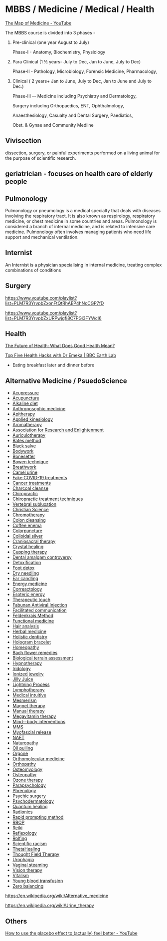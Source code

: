 # MBBS / Medicine / Medical / Health

[The Map of Medicine - YouTube](https://www.youtube.com/watch?v=CkwSeMrOPjc)

The MBBS course is divided into 3 phases -

1. Pre-clinical (one year August to July)

    Phase-I - Anatomy, Biochemistry, Physiology

2. Para Clinical (1 ½ years- July to Dec, Jan to June, July to Dec)

    Phase-II - Pathology, Microbiology, Forensic Medicine, Pharmacology,

3. Clinical ( 2 years+ Jan to June, July to Dec, Jan to June and July to Dec.)

    Phase-III -- Medicine including Psychiatry and Dermatology,

    Surgery including Orthopaedics, ENT, Ophthalmology,

    Anaesthesiology, Casualty and Dental Surgery, Paediatics,

    Obst. & Gynae and Community Mediine

## Vivisection

dissection, surgery, or painful experiments performed on a living animal for the purpose of scientific research.

## geriatrician - focuses on health care of elderly people

## Pulmonology

Pulmonology or pneumology is a medical specialty that deals with diseases involving the respiratory tract. It is also known as respirology, respiratory medicine, or chest medicine in some countries and areas. Pulmonology is considered a branch of internal medicine, and is related to intensive care medicine. Pulmonology often involves managing patients who need life support and mechanical ventilation.

## Internist

An Internist is a physician specialising in internal medicine, treating complex combinations of conditions

## Surgery

<https://www.youtube.com/playlist?list=PLM7R3YrvpbZxonFtQtRhAEP4hNcCGP7fD>

<https://www.youtube.com/playlist?list=PLM7R3YrvpbZxURPwjgfi8C7PGi3FYWcI6>

## Health

[The Future of Health: What Does Good Health Mean?](https://youtu.be/GXeSoN_8zC4)

[Top Five Health Hacks with Dr Emeka | BBC Earth Lab](https://www.youtube.com/watch?v=3bLWro73EI0)

- Eating breakfast later and dinner before

## Alternative Medicine / PsuedoScience

- [Acupressure](https://en.wikipedia.org/wiki/Acupressure)
- [Acupuncture](https://en.wikipedia.org/wiki/Acupuncture)
- [Alkaline diet](https://en.wikipedia.org/wiki/Alkaline_diet)
- [Anthroposophic medicine](https://en.wikipedia.org/wiki/Anthroposophic_medicine)
- [Apitherapy](https://en.wikipedia.org/wiki/Apitherapy)
- [Applied kinesiology](https://en.wikipedia.org/wiki/Applied_kinesiology)
- [Aromatherapy](https://en.wikipedia.org/wiki/Aromatherapy)
- [Association for Research and Enlightenment](https://en.wikipedia.org/wiki/Association_for_Research_and_Enlightenment)
- [Auriculotherapy](https://en.wikipedia.org/wiki/Auriculotherapy)
- [Bates method](https://en.wikipedia.org/wiki/Bates_method)
- [Black salve](https://en.wikipedia.org/wiki/Black_salve)
- [Bodywork](https://en.wikipedia.org/wiki/Bodywork_(alternative_medicine))
- [Bonesetter](https://en.wikipedia.org/wiki/Bonesetter)
- [Bowen technique](https://en.wikipedia.org/wiki/Bowen_technique)
- [Breathwork](https://en.wikipedia.org/wiki/Breathwork)
- [Camel urine](https://en.wikipedia.org/wiki/Camel_urine)
- [Fake COVID-19 treatments](https://en.wikipedia.org/wiki/List_of_unproven_methods_against_COVID-19)
- [Cancer treatments](https://en.wikipedia.org/wiki/Alternative_cancer_treatments)
- [Charcoal cleanse](https://en.wikipedia.org/wiki/Activated_charcoal_cleanse)
- [Chiropractic](https://en.wikipedia.org/wiki/Chiropractic)
- [Chiropractic treatment techniques](https://en.wikipedia.org/wiki/Chiropractic_treatment_techniques)
- [Vertebral subluxation](https://en.wikipedia.org/wiki/Vertebral_subluxation)
- [Christian Science](https://en.wikipedia.org/wiki/Christian_Science)
- [Chromotherapy](https://en.wikipedia.org/wiki/Chromotherapy)
- [Colon cleansing](https://en.wikipedia.org/wiki/Colon_cleansing)
- [Coffee enema](https://en.wikipedia.org/wiki/Coffee_enema)
- [Colorpuncture](https://en.wikipedia.org/wiki/Colorpuncture)
- [Colloidal silver](https://en.wikipedia.org/wiki/Colloidal_silver)
- [Craniosacral therapy](https://en.wikipedia.org/wiki/Craniosacral_therapy)
- [Crystal healing](https://en.wikipedia.org/wiki/Crystal_healing)
- [Cupping therapy](https://en.wikipedia.org/wiki/Cupping_therapy)
- [Dental amalgam controversy](https://en.wikipedia.org/wiki/Dental_amalgam_controversy)
- [Detoxification](https://en.wikipedia.org/wiki/Detoxification_(alternative_medicine))
- [Foot detox](https://en.wikipedia.org/wiki/Detoxification_foot_baths)
- [Dry needling](https://en.wikipedia.org/wiki/Dry_needling)
- [Ear candling](https://en.wikipedia.org/wiki/Ear_candling)
- [Energy medicine](https://en.wikipedia.org/wiki/Energy_medicine)
- [Correactology](https://en.wikipedia.org/wiki/Correactology)
- [Esoteric energy](https://en.wikipedia.org/wiki/Energy_(esotericism))
- [Therapeutic touch](https://en.wikipedia.org/wiki/Therapeutic_touch)
- [Fabunan Antiviral Injection](https://en.wikipedia.org/wiki/Fabunan_Antiviral_Injection)
- [Facilitated communication](https://en.wikipedia.org/wiki/Facilitated_communication)
- [Feldenkrais Method](https://en.wikipedia.org/wiki/Feldenkrais_Method)
- [Functional medicine](https://en.wikipedia.org/wiki/Functional_medicine)
- [Hair analysis](https://en.wikipedia.org/wiki/Hair_analysis_(alternative_medicine))
- [Herbal medicine](https://en.wikipedia.org/wiki/Herbal_medicine)
- [Holistic dentistry](https://en.wikipedia.org/wiki/Holistic_dentistry)
- [Hologram bracelet](https://en.wikipedia.org/wiki/Hologram_bracelet)
- [Homeopathy](https://en.wikipedia.org/wiki/Homeopathy)
- [Bach flower remedies](https://en.wikipedia.org/wiki/Bach_flower_remedies)
- [Biological terrain assessment](https://en.wikipedia.org/wiki/Biological_terrain_assessment)
- [Hypnotherapy](https://en.wikipedia.org/wiki/Hypnotherapy)
- [Iridology](https://en.wikipedia.org/wiki/Iridology)
- [Ionized jewelry](https://en.wikipedia.org/wiki/Ionized_jewelry)
- [Jilly Juice](https://en.wikipedia.org/wiki/Jilly_Juice)
- [Lightning Process](https://en.wikipedia.org/wiki/The_Lightning_Process)
- [Lymphotherapy](https://en.wikipedia.org/wiki/Lymphotherapy)
- [Medical intuitive](https://en.wikipedia.org/wiki/Medical_intuitive)
- [Mesmerism](https://en.wikipedia.org/wiki/Animal_magnetism)
- [Magnet therapy](https://en.wikipedia.org/wiki/Magnet_therapy)
- [Manual therapy](https://en.wikipedia.org/wiki/Manual_therapy)
- [Megavitamin therapy](https://en.wikipedia.org/wiki/Megavitamin_therapy)
- [Mind--body interventions](https://en.wikipedia.org/wiki/Mind%E2%80%93body_interventions)
- [MMS](https://en.wikipedia.org/wiki/Miracle_Mineral_Supplement)
- [Myofascial release](https://en.wikipedia.org/wiki/Myofascial_release)
- [NAET](https://en.wikipedia.org/wiki/Nambudripad%27s_Allergy_Elimination_Techniques)
- [Naturopathy](https://en.wikipedia.org/wiki/Naturopathy)
- [Oil pulling](https://en.wikipedia.org/wiki/Oil_pulling)
- [Orgone](https://en.wikipedia.org/wiki/Orgone)
- [Orthomolecular medicine](https://en.wikipedia.org/wiki/Orthomolecular_medicine)
- [Orthopathy](https://en.wikipedia.org/wiki/Orthopathy)
- [Osteomyology](https://en.wikipedia.org/wiki/Osteomyology)
- [Osteopathy](https://en.wikipedia.org/wiki/Osteopathy)
- [Ozone therapy](https://en.wikipedia.org/wiki/Ozone_therapy)
- [Parapsychology](https://en.wikipedia.org/wiki/Parapsychology)
- [Phrenology](https://en.wikipedia.org/wiki/Phrenology)
- [Psychic surgery](https://en.wikipedia.org/wiki/Psychic_surgery)
- [Psychodermatology](https://en.wikipedia.org/wiki/Psychodermatology)
- [Quantum healing](https://en.wikipedia.org/wiki/Quantum_healing)
- [Radionics](https://en.wikipedia.org/wiki/Radionics)
- [Rapid prompting method](https://en.wikipedia.org/wiki/Rapid_prompting_method)
- [RBOP](https://en.wikipedia.org/wiki/Reichian_body-oriented_psychotherapy)
- [Reiki](https://en.wikipedia.org/wiki/Reiki)
- [Reflexology](https://en.wikipedia.org/wiki/Reflexology)
- [Rolfing](https://en.wikipedia.org/wiki/Rolfing)
- [Scientific racism](https://en.wikipedia.org/wiki/Scientific_racism)
- [ThetaHealing](https://en.wikipedia.org/wiki/ThetaHealing)
- [Thought Field Therapy](https://en.wikipedia.org/wiki/Thought_Field_Therapy)
- [Urophagia](https://en.wikipedia.org/wiki/Urophagia)
- [Vaginal steaming](https://en.wikipedia.org/wiki/Vaginal_steaming)
- [Vision therapy](https://en.wikipedia.org/wiki/Vision_therapy)
- [Vitalism](https://en.wikipedia.org/wiki/Vitalism)
- [Young blood transfusion](https://en.wikipedia.org/wiki/Young_blood_transfusion)
- [Zero balancing](https://en.wikipedia.org/wiki/Zero_balancing)

<https://en.wikipedia.org/wiki/Alternative_medicine>

<https://en.wikipedia.org/wiki/Urine_therapy>

## Others

[How to use the placebo effect to (actually) feel better - YouTube](https://www.youtube.com/watch?v=tefIopDJQBQ)

